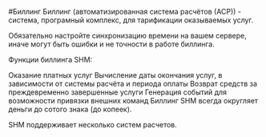 #Биллинг
Биллинг (автоматизированная система расчётов (АСР)) - система, програмный комплекс, для тарификации оказываемых услуг.

Обязательно настройте синхронизацию времени на вашем сервере, иначе могут быть ошибки и не точности в работе биллинга.

Функции биллинга SHM:

Оказание платных услуг
Вычисление даты окончания услуг, в зависимости от системы расчёта и периода оплаты
Возврат средств за преждевременно завершенные услуги
Генерация событий для возможности привязки внешних команд
Биллинг SHM всегда округляет деньги до сотого знака (до копеек).

SHM поддерживает несколько систем расчетов.
